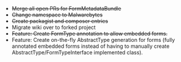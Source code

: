 * ~~Merge all open PRs for FormMetadataBundle~~
* ~~Change namespace to Malwarebytes~~
* ~~Create packagist and composer entries~~
* Migrate wiki over to forked project
* ~~Feature: Create FormType annotation to allow embedded forms.~~
* Feature: Create on-the-fly AbstractType generation for forms (fully annotated embedded forms instead of having to
  manually create AbstractType/FormTypeInterface implemented class).
